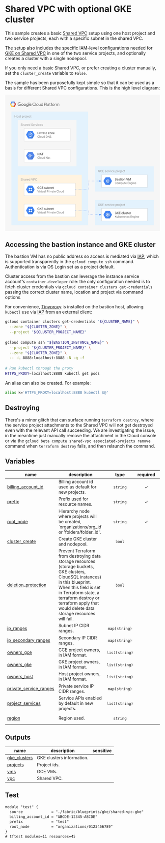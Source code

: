 # Shared VPC with optional GKE cluster

This sample creates a basic [Shared VPC](https://cloud.google.com/vpc/docs/shared-vpc) setup using one host project and two service projects, each with a specific subnet in the shared VPC.

The setup also includes the specific IAM-level configurations needed for [GKE on Shared VPC](https://cloud.google.com/kubernetes-engine/docs/how-to/cluster-shared-vpc) in one of the two service projects, and optionally creates a cluster with a single nodepool.

If you only need a basic Shared VPC, or prefer creating a cluster manually, set the `cluster_create` variable to `False`.

The sample has been purposefully kept simple so that it can be used as a basis for different Shared VPC configurations. This is the high level diagram:

![High-level diagram](diagram.png "High-level diagram")

## Accessing the bastion instance and GKE cluster

The bastion VM has no public address so access is mediated via [IAP](https://cloud.google.com/iap/docs), which is supported transparently in the `gcloud compute ssh` command. Authentication is via OS Login set as a project default.

Cluster access from the bastion can leverage the instance service account's `container.developer` role: the only configuration needed is to fetch cluster credentials via `gcloud container clusters get-credentials` passing the correct cluster name, location and project via command options.

For convenience, [Tinyproxy](http://tinyproxy.github.io/) is installed on the bastion host, allowing `kubectl` use via [IAP](https://cloud.google.com/iap/docs) from an external client:

```bash
gcloud container clusters get-credentials "${CLUSTER_NAME}" \
  --zone "${CLUSTER_ZONE}" \
  --project "${CLUSTER_PROJECT_NAME}"

gcloud compute ssh "${BASTION_INSTANCE_NAME}" \
  --project "${CLUSTER_PROJECT_NAME}" \
  --zone "${CLUSTER_ZONE}" \
  -- -L 8888:localhost:8888 -N -q -f

# Run kubectl through the proxy
HTTPS_PROXY=localhost:8888 kubectl get pods
```

An alias can also be created. For example:

```bash
alias k='HTTPS_PROXY=localhost:8888 kubectl $@'
```

## Destroying

There's a minor glitch that can surface running `terraform destroy`, where the service project attachments to the Shared VPC will not get destroyed even with the relevant API call succeeding. We are investigating the issue, in the meantime just manually remove the attachment in the Cloud console or via the `gcloud beta compute shared-vpc associated-projects remove` command when `terraform destroy` fails, and then relaunch the command.
<!-- BEGIN TFDOC -->
## Variables

| name | description | type | required | default |
|---|---|:---:|:---:|:---:|
| [billing_account_id](variables.tf#L15) | Billing account id used as default for new projects. | <code>string</code> | ✓ |  |
| [prefix](variables.tf#L69) | Prefix used for resource names. | <code>string</code> | ✓ |  |
| [root_node](variables.tf#L101) | Hierarchy node where projects will be created, 'organizations/org_id' or 'folders/folder_id'. | <code>string</code> | ✓ |  |
| [cluster_create](variables.tf#L20) | Create GKE cluster and nodepool. | <code>bool</code> |  | <code>true</code> |
| [deletion_protection](variables.tf#L26) | Prevent Terraform from destroying data storage resources (storage buckets, GKE clusters, CloudSQL instances) in this blueprint. When this field is set in Terraform state, a terraform destroy or terraform apply that would delete data storage resources will fail. | <code>bool</code> |  | <code>false</code> |
| [ip_ranges](variables.tf#L33) | Subnet IP CIDR ranges. | <code>map&#40;string&#41;</code> |  | <code title="&#123;&#10;  gce &#61; &#34;10.0.16.0&#47;24&#34;&#10;  gke &#61; &#34;10.0.32.0&#47;24&#34;&#10;&#125;">&#123;&#8230;&#125;</code> |
| [ip_secondary_ranges](variables.tf#L42) | Secondary IP CIDR ranges. | <code>map&#40;string&#41;</code> |  | <code title="&#123;&#10;  gke-pods     &#61; &#34;10.128.0.0&#47;18&#34;&#10;  gke-services &#61; &#34;172.16.0.0&#47;24&#34;&#10;&#125;">&#123;&#8230;&#125;</code> |
| [owners_gce](variables.tf#L51) | GCE project owners, in IAM format. | <code>list&#40;string&#41;</code> |  | <code>&#91;&#93;</code> |
| [owners_gke](variables.tf#L57) | GKE project owners, in IAM format. | <code>list&#40;string&#41;</code> |  | <code>&#91;&#93;</code> |
| [owners_host](variables.tf#L63) | Host project owners, in IAM format. | <code>list&#40;string&#41;</code> |  | <code>&#91;&#93;</code> |
| [private_service_ranges](variables.tf#L78) | Private service IP CIDR ranges. | <code>map&#40;string&#41;</code> |  | <code title="&#123;&#10;  cluster-1 &#61; &#34;192.168.0.0&#47;28&#34;&#10;&#125;">&#123;&#8230;&#125;</code> |
| [project_services](variables.tf#L86) | Service APIs enabled by default in new projects. | <code>list&#40;string&#41;</code> |  | <code title="&#91;&#10;  &#34;container.googleapis.com&#34;,&#10;  &#34;stackdriver.googleapis.com&#34;,&#10;&#93;">&#91;&#8230;&#93;</code> |
| [region](variables.tf#L95) | Region used. | <code>string</code> |  | <code>&#34;europe-west1&#34;</code> |

## Outputs

| name | description | sensitive |
|---|---|:---:|
| [gke_clusters](outputs.tf#L15) | GKE clusters information. |  |
| [projects](outputs.tf#L24) | Project ids. |  |
| [vms](outputs.tf#L33) | GCE VMs. |  |
| [vpc](outputs.tf#L40) | Shared VPC. |  |
<!-- END TFDOC -->
## Test

```hcl
module "test" {
  source             = "./fabric/blueprints/gke/shared-vpc-gke"
  billing_account_id = "ABCDE-12345-ABCDE"
  prefix             = "test"
  root_node          = "organizations/0123456789"
}
# tftest modules=11 resources=45
```
